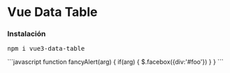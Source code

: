 # Vue Data Table

<h3>Instalación</h3>
<pre>npm i vue3-data-table</pre>
```javascript
function fancyAlert(arg) {
  if(arg) {
    $.facebox({div:'#foo'})
  }
}
```
